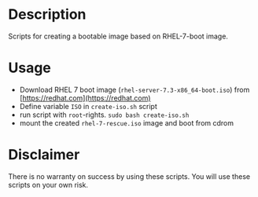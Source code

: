 # Description
Scripts for creating a bootable image based on RHEL-7-boot image.

# Usage

* Download RHEL 7 boot image (`rhel-server-7.3-x86_64-boot.iso`) from [https://redhat.com](https://redhat.com)
* Define variable `ISO` in `create-iso.sh` script
* run script with `root`-rights. `sudo bash create-iso.sh`
* mount the created `rhel-7-rescue.iso` image and boot from cdrom


# Disclaimer
There is no warranty on success by using these scripts. You will use these scripts on your own risk.

